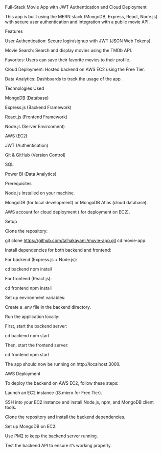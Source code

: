 Full-Stack Movie App with JWT Authentication and Cloud Deployment

This app is built using the MERN stack (MongoDB, Express, React, Node.js) with secure user authentication and integration with a public movie API.

Features

User Authentication: Secure login/signup with JWT (JSON Web Tokens).

Movie Search: Search and display movies using the TMDb API.

Favorites: Users can save their favorite movies to their profile.

Cloud Deployment: Hosted backend on AWS EC2 using the Free Tier.

Data Analytics: Dashboards to track the usage of the app.

Technologies Used

MongoDB (Database)

Express.js (Backend Framework)

React.js (Frontend Framework)

Node.js (Server Environment)

AWS (EC2)

JWT (Authentication)

Git & GitHub (Version Control)

SQL

Power BI (Data Analytics)



Prerequisites

Node.js installed on your machine.

MongoDB (for local development) or MongoDB Atlas (cloud database).

AWS account for cloud deployment ( for deployment on EC2).

Setup

Clone the repository:

git clone https://github.com/talhakayanii/movie-app.git
cd movie-app


Install dependencies for both backend and frontend:

For backend (Express.js + Node.js):

cd backend
npm install


For frontend (React.js):

cd frontend
npm install


Set up environment variables:

Create a .env file in the backend directory.


Run the application locally:

First, start the backend server:

cd backend
npm start


Then, start the frontend server:

cd frontend
npm start


The app should now be running on http://localhost:3000.

AWS Deployment 

To deploy the backend on AWS EC2, follow these steps:

Launch an EC2 instance (t3.micro for Free Tier).

SSH into your EC2 instance and install Node.js, npm, and MongoDB client tools.

Clone the repository and install the backend dependencies.

Set up  MongoDB on EC2.

Use PM2 to keep the backend server running.

Test the backend API to ensure it’s working properly.

